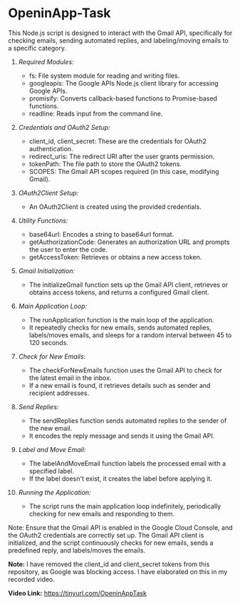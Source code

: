 # OpeninApp-Task
This Node.js script is designed to interact with the Gmail API, specifically for checking emails, sending automated replies, and labeling/moving emails to a specific category.
1. *Required Modules:*
   - fs: File system module for reading and writing files.
   - googleapis: The Google APIs Node.js client library for accessing Google APIs.
   - promisify: Converts callback-based functions to Promise-based functions.
   - readline: Reads input from the command line.

2. *Credentials and OAuth2 Setup:*
   - client_id, client_secret: These are the credentials for OAuth2 authentication.
   - redirect_uris: The redirect URI after the user grants permission.
   - tokenPath: The file path to store the OAuth2 tokens.
   - SCOPES: The Gmail API scopes required (in this case, modifying Gmail).

3. *OAuth2Client Setup:*
   - An OAuth2Client is created using the provided credentials.

4. *Utility Functions:*
   - base64url: Encodes a string to base64url format.
   - getAuthorizationCode: Generates an authorization URL and prompts the user to enter the code.
   - getAccessToken: Retrieves or obtains a new access token.

5. *Gmail Initialization:*
   - The initializeGmail function sets up the Gmail API client, retrieves or obtains access tokens, and returns a configured Gmail client.

6. *Main Application Loop:*
   - The runApplication function is the main loop of the application.
   - It repeatedly checks for new emails, sends automated replies, labels/moves emails, and sleeps for a random interval between 45 to 120 seconds.

7. *Check for New Emails:*
   - The checkForNewEmails function uses the Gmail API to check for the latest email in the inbox.
   - If a new email is found, it retrieves details such as sender and recipient addresses.

8. *Send Replies:*
   - The sendReplies function sends automated replies to the sender of the new email.
   - It encodes the reply message and sends it using the Gmail API.

9. *Label and Move Email:*
   - The labelAndMoveEmail function labels the processed email with a specified label.
   - If the label doesn't exist, it creates the label before applying it.

10. *Running the Application:*
    - The script runs the main application loop indefinitely, periodically checking for new emails and responding to them.

Note: Ensure that the Gmail API is enabled in the Google Cloud Console, and the OAuth2 credentials are correctly set up. The Gmail API client is initialized, and the script continuously checks for new emails, sends a predefined reply, and labels/moves the emails.

**Note:** I have removed the client_id and client_secret tokens from this repository, as Google was blocking access. I have elaborated on this in my recorded video.

**Video Link:** https://tinyurl.com/OpeninAppTask
